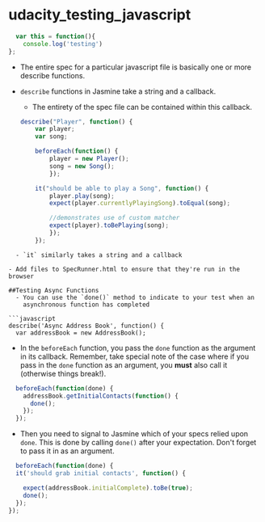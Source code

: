 # udacity_testing_javascript
```javascript
  var this = function(){
    console.log('testing')
};
```

  - The entire spec for a particular javascript file is basically one or more
    describe functions.
  - `describe` functions in Jasmine take a string and a callback.
    - The entirety of the spec file can be contained within this callback.

    ```javascript
    describe("Player", function() {
        var player;
        var song;

        beforeEach(function() {
            player = new Player();
            song = new Song();
            });

        it("should be able to play a Song", function() {
            player.play(song);
            expect(player.currentlyPlayingSong).toEqual(song);

            //demonstrates use of custom matcher
            expect(player).toBePlaying(song);
            });
        });
```
  - `it` similarly takes a string and a callback

- Add files to SpecRunner.html to ensure that they're run in the browser

##Testing Async Functions
  - You can use the `done()` method to indicate to your test when an
    asynchronous function has completed

```javascript
describe('Async Address Book', function() {
  var addressBook = new AddressBook();
```

- In the `beforeEach` function, you pass the `done` function as the argument in
its callback. Remember, take special note of the case where if you pass in the
`done` function as an argument, you **must** also call it (otherwise things break!). 

```javascript
  beforeEach(function(done) {
    addressBook.getInitialContacts(function() {
      done();
    });
  });
```

- Then you need to signal to Jasmine which of your specs relied upon `done`.
This is done by calling `done()` after your expectation. Don't forget to pass
it in as an argument.

```javascript
  beforeEach(function(done) {
  it('should grab initial contacts', function() {

    expect(addressBook.initialComplete).toBe(true);
    done();
  });
});
```
